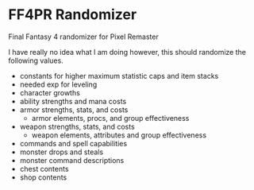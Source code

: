 # FF4PR Randomizer
Final Fantasy 4 randomizer for Pixel Remaster

I have really no idea what I am doing however, this should randomize the following values.
* constants for higher maximum statistic caps and item stacks
* needed exp for leveling
* character growths
* ability strengths and mana costs
* armor strengths, stats, and costs
	* armor elements, procs, and group effectiveness
* weapon strengths, stats, and costs
	* weapon elements, attributes and group effectiveness
* commands and spell capabilities
* monster drops and steals
* monster command descriptions
* chest contents
* shop contents